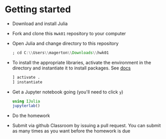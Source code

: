 # Getting started

- Download and install Julia

- Fork and clone this `Hwk01` repository to your computer

- Open Julia and change directory to this repository

    ```julia
    ; cd C:\\Users\\magerton\\Downloads\\hwk01
    ```

- To install the appropriate libraries, activate the environment in the directory and instantiate it to install packages. See [docs](https://docs.julialang.org/en/v1.0/stdlib/Pkg/#Using-someone-else's-project-1)

    ```julia
    ] activate .
    ] instantiate
    ```

- Get a Jupyter notebook going (you'll need to click `y`)

    ```julia
    using IJulia
    jupyterlab()
    ```

- Do the homework

- Submit via github Classroom by issuing a pull request. You can submit as many times as you want before the homework is due
